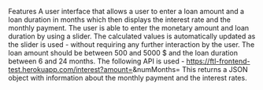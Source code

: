 Features
A user interface that allows a user to enter a loan amount and a loan duration in months which then displays the interest rate and the monthly payment.
The user is able to enter the monetary amount and loan duration by using a slider.
The calculated values is automatically updated as the slider is used - without requiring any further interaction by the user.
The loan amount should be between 500 and 5000 $ and the loan duration between 6 and 24 months.
The following API is used - https://ftl-frontend-test.herokuapp.com/interest?amount=<amount>&numMonths=<numMonths>
This returns a JSON object with information about the monthly payment and the interest rates.
